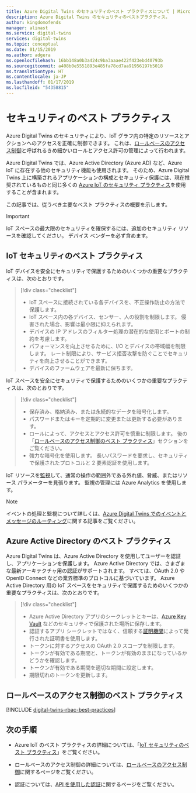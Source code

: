 ```yaml
---
title: Azure Digital Twins のセキュリティのベスト プラクティスについて | Microsoft Docs
description: Azure Digital Twins のセキュリティのベストプラクティス。
author: kingdomofends
manager: alinast
ms.service: digital-twins
services: digital-twins
ms.topic: conceptual
ms.date: 01/15/2019
ms.author: adgera
ms.openlocfilehash: 16bb148a0b3a424c9ba3aaae422f423ebd40793b
ms.sourcegitcommit: a408b0e5551893e485fa78cd7aa91956197b5018
ms.translationtype: HT
ms.contentlocale: ja-JP
ms.lasthandoff: 01/17/2019
ms.locfileid: "54358815"
---
```

# <a name="security-best-practices"></a>セキュリティのベスト プラクティス

Azure Digital Twins のセキュリティにより、IoT グラフ内の特定のリソースとアクションへのアクセスを正確に制御できます。 これは、[ロールベースのアクセス制御](./security-role-based-access-control.md)と呼ばれるきめ細かいロールとアクセス許可の管理によって行われます。

Azure Digital Twins では、Azure Active Directory (Azure AD) など、Azure IoT に存在する他のセキュリティ機能も使用されます。 そのため、Azure Digital Twins 上に構築されるアプリケーションの構成とセキュリティ保護には、現在推奨されているものと同じ多くの [Azure IoT のセキュリティ プラクティス](../iot-fundamentals/iot-security-best-practices.md)を使用することが含まれます。

この記事では、従うべき主要なベスト プラクティスの概要を示します。

> [!IMPORTANT]
> IoT スペースの最大限のセキュリティを確保するには、追加のセキュリティ リソースを確認してください。 デバイス ベンダーを必ず含めます。

## <a name="iot-security-best-practices"></a>IoT セキュリティのベスト プラクティス

IoT デバイスを安全にセキュリティで保護するためのいくつかの重要なプラクティスは、次のとおりです。

> [!div class="checklist"]
> * IoT スペースに接続されている各デバイスを、不正操作防止の方法で保護します。
> * IoT スペース内の各デバイス、センサー、人の役割を制限します。 侵害された場合、影響は最小限に抑えられます。
> * デバイスの IP アドレスのフィルター処理の潜在的な使用とポートの制約を考慮します。
> * パフォーマンスを向上させるために、I/O とデバイスの帯域幅を制限します。 レート制限により、サービス拒否攻撃を防ぐことでセキュリティを向上させることができます。
> * デバイスのファームウェアを最新に保ちます。

IoT スペースを安全にセキュリティで保護するためのいくつかの重要なプラクティスは、次のとおりです。

> [!div class="checklist"]
> * 保存済み、格納済み、または永続的なデータを暗号化します。
> * パスワードまたはキーを定期的に変更または更新する必要があります。
> * ロールによって、アクセスとアクセス許可を慎重に制限します。 後の「[ロールベースのアクセス制御のベスト プラクティス](#rbac)」セクションをご覧ください。
> * 強力な暗号化を使用します。 長いパスワードを要求し、セキュリティで保護されたプロトコルと 2 要素認証を使用します。

IoT リソースを[監視](./how-to-configure-monitoring.md)して、通常の操作の範囲外である外れ値、脅威、またはリソース パラメーターを見張ります。 監視の管理には Azure Analytics を使用します。

> [!NOTE]
> イベントの処理と監視について詳しくは、[Azure Digital Twins でのイベントとメッセージのルーティング](./concepts-events-routing.md)に関する記事をご覧ください。

## <a name="azure-active-directory-best-practices"></a>Azure Active Directory のベスト プラクティス

Azure Digital Twins は、Azure Active Directory を使用してユーザーを認証し、アプリケーションを保護します。 Azure Active Directory では、さまざまな最新アーキテクチャ用の認証がサポートされます。 すべては、OAuth 2.0 や OpenID Connect などの業界標準のプロトコルに基づいています。 Azure Active Directory 用の IoT スペースをセキュリティで保護するためのいくつかの重要なプラクティスは、次のとおりです。

> [!div class="checklist"]
> * Azure Active Directory アプリのシークレットとキーは、[Azure Key Vault](https://azure.microsoft.com/services/key-vault/) などのセキュリティで保護された場所に保存します。
> * 認証するアプリ シークレットではなく、信頼する[証明機関](../active-directory/authentication/active-directory-certificate-based-authentication-get-started.md)によって発行された証明書を使用します。
> * トークンに対するアクセスの OAuth 2.0 スコープを制限します。
> * トークンが有効である期間と、トークンが有効のままになっているかどうかを確認します。
> * トークンが有効である期間を適切な期間に設定します。
> * 期限切れのトークンを更新します。

<div id="rbac"></div>

## <a name="role-based-access-control-best-practices"></a>ロールベースのアクセス制御のベスト プラクティス

[!INCLUDE [digital-twins-rbac-best-practices](../../includes/digital-twins-rbac-best-practices.md)]

## <a name="next-steps"></a>次の手順

* Azure IoT のベスト プラクティスの詳細については、「[IoT セキュリティのベスト プラクティス](../iot-fundamentals/iot-security-best-practices.md)」をご覧ください。

* ロールベースのアクセス制御の詳細については、[ロールベースのアクセス制御](./security-role-based-access-control.md)に関するページをご覧ください。

* 認証については、[API を使用した認証](./security-authenticating-apis.md)に関するページをご覧ください。
